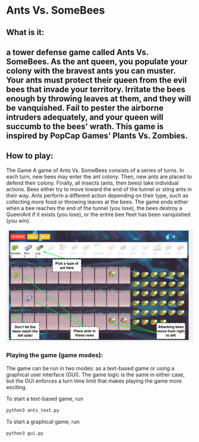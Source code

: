 # Ants Vs. SomeBees

## What is it:
a tower defense game called Ants Vs. SomeBees. 
As the ant queen, you populate your colony with the bravest ants you can muster.
Your ants must protect their queen from the evil bees that 
invade your territory. Irritate the bees enough by throwing leaves at them, 
and they will be vanquished. Fail to pester the airborne intruders adequately, 
and your queen will succumb to the bees' wrath. This game is inspired by 
PopCap Games' Plants Vs. Zombies.
---

## How to play:
The Game
A game of Ants Vs. SomeBees consists of a series of turns. In each turn, new bees may enter the ant colony. 
Then, new ants are placed to defend their colony. Finally, all insects (ants, then bees) take individual actions. 
Bees either try to move toward the end of the tunnel or sting ants in their way. 
Ants perform a different action depending on their type, such as collecting more food or throwing leaves at the bees. 
The game ends either when a bee reaches the end of the tunnel (you lose), the bees destroy a QueenAnt if it exists (you lose), 
or the entire bee fleet has been vanquished (you win).

![game_explanation.png](game_explanation.png)

### Playing the game (game modes):
The game can be run in two modes: as a text-based game or using a graphical user interface (GUI). 
The game logic is the same in either case, but the GUI enforces a turn time limit that makes playing the game more exciting.

To start a text-based game, run
```python
python3 ants_text.py
```

To start a graphical game, run
```python
python3 gui.py
```
